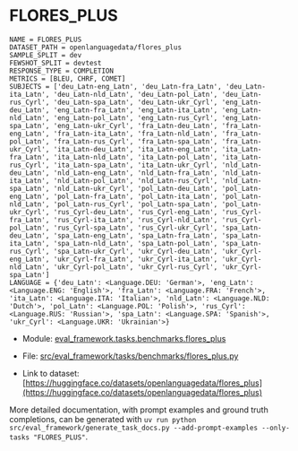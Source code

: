 # FLORES_PLUS

````
NAME = FLORES_PLUS
DATASET_PATH = openlanguagedata/flores_plus
SAMPLE_SPLIT = dev
FEWSHOT_SPLIT = devtest
RESPONSE_TYPE = COMPLETION
METRICS = [BLEU, CHRF, COMET]
SUBJECTS = ['deu_Latn-eng_Latn', 'deu_Latn-fra_Latn', 'deu_Latn-ita_Latn', 'deu_Latn-nld_Latn', 'deu_Latn-pol_Latn', 'deu_Latn-rus_Cyrl', 'deu_Latn-spa_Latn', 'deu_Latn-ukr_Cyrl', 'eng_Latn-deu_Latn', 'eng_Latn-fra_Latn', 'eng_Latn-ita_Latn', 'eng_Latn-nld_Latn', 'eng_Latn-pol_Latn', 'eng_Latn-rus_Cyrl', 'eng_Latn-spa_Latn', 'eng_Latn-ukr_Cyrl', 'fra_Latn-deu_Latn', 'fra_Latn-eng_Latn', 'fra_Latn-ita_Latn', 'fra_Latn-nld_Latn', 'fra_Latn-pol_Latn', 'fra_Latn-rus_Cyrl', 'fra_Latn-spa_Latn', 'fra_Latn-ukr_Cyrl', 'ita_Latn-deu_Latn', 'ita_Latn-eng_Latn', 'ita_Latn-fra_Latn', 'ita_Latn-nld_Latn', 'ita_Latn-pol_Latn', 'ita_Latn-rus_Cyrl', 'ita_Latn-spa_Latn', 'ita_Latn-ukr_Cyrl', 'nld_Latn-deu_Latn', 'nld_Latn-eng_Latn', 'nld_Latn-fra_Latn', 'nld_Latn-ita_Latn', 'nld_Latn-pol_Latn', 'nld_Latn-rus_Cyrl', 'nld_Latn-spa_Latn', 'nld_Latn-ukr_Cyrl', 'pol_Latn-deu_Latn', 'pol_Latn-eng_Latn', 'pol_Latn-fra_Latn', 'pol_Latn-ita_Latn', 'pol_Latn-nld_Latn', 'pol_Latn-rus_Cyrl', 'pol_Latn-spa_Latn', 'pol_Latn-ukr_Cyrl', 'rus_Cyrl-deu_Latn', 'rus_Cyrl-eng_Latn', 'rus_Cyrl-fra_Latn', 'rus_Cyrl-ita_Latn', 'rus_Cyrl-nld_Latn', 'rus_Cyrl-pol_Latn', 'rus_Cyrl-spa_Latn', 'rus_Cyrl-ukr_Cyrl', 'spa_Latn-deu_Latn', 'spa_Latn-eng_Latn', 'spa_Latn-fra_Latn', 'spa_Latn-ita_Latn', 'spa_Latn-nld_Latn', 'spa_Latn-pol_Latn', 'spa_Latn-rus_Cyrl', 'spa_Latn-ukr_Cyrl', 'ukr_Cyrl-deu_Latn', 'ukr_Cyrl-eng_Latn', 'ukr_Cyrl-fra_Latn', 'ukr_Cyrl-ita_Latn', 'ukr_Cyrl-nld_Latn', 'ukr_Cyrl-pol_Latn', 'ukr_Cyrl-rus_Cyrl', 'ukr_Cyrl-spa_Latn']
LANGUAGE = {'deu_Latn': <Language.DEU: 'German'>, 'eng_Latn': <Language.ENG: 'English'>, 'fra_Latn': <Language.FRA: 'French'>, 'ita_Latn': <Language.ITA: 'Italian'>, 'nld_Latn': <Language.NLD: 'Dutch'>, 'pol_Latn': <Language.POL: 'Polish'>, 'rus_Cyrl': <Language.RUS: 'Russian'>, 'spa_Latn': <Language.SPA: 'Spanish'>, 'ukr_Cyrl': <Language.UKR: 'Ukrainian'>}
````

- Module: [eval_framework.tasks.benchmarks.flores_plus](eval_framework.tasks.benchmarks.flores_plus)

- File: [src/eval_framework/tasks/benchmarks/flores_plus.py](../../src/eval_framework/tasks/benchmarks/flores_plus.py)

- Link to dataset: [https://huggingface.co/datasets/openlanguagedata/flores_plus](https://huggingface.co/datasets/openlanguagedata/flores_plus)

More detailed documentation, with prompt examples and ground truth completions, can be generated with `uv run python src/eval_framework/generate_task_docs.py --add-prompt-examples --only-tasks "FLORES_PLUS"`.
